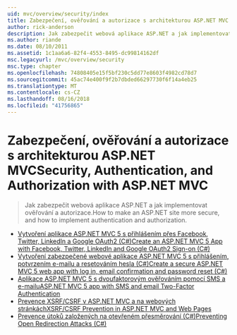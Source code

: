 ```yaml
---
uid: mvc/overview/security/index
title: Zabezpečení, ověřování a autorizace s architekturou ASP.NET MVC | Dokumentace Microsoftu
author: rick-anderson
description: Jak zabezpečit webová aplikace ASP.NET a jak implementovat ověřování a autorizace.
ms.author: riande
ms.date: 08/10/2011
ms.assetid: 1c1aa6a6-82f4-4553-8495-dc99814162df
msc.legacyurl: /mvc/overview/security
msc.type: chapter
ms.openlocfilehash: 74808405e15f5bf230c5dd77e8603f4982cd78d7
ms.sourcegitcommit: 45ac74e400f9f2b7dbded66297730f6f14a4eb25
ms.translationtype: MT
ms.contentlocale: cs-CZ
ms.lasthandoff: 08/16/2018
ms.locfileid: "41756865"
---
```

<a name="security-authentication-and-authorization-with-aspnet-mvc"></a><span data-ttu-id="742cb-103">Zabezpečení, ověřování a autorizace s architekturou ASP.NET MVC</span><span class="sxs-lookup"><span data-stu-id="742cb-103">Security, Authentication, and Authorization with ASP.NET MVC</span></span>
====================
> <span data-ttu-id="742cb-104">Jak zabezpečit webová aplikace ASP.NET a jak implementovat ověřování a autorizace.</span><span class="sxs-lookup"><span data-stu-id="742cb-104">How to make an ASP.NET site more secure, and how to implement authentication and authorization.</span></span>


- [<span data-ttu-id="742cb-105">Vytvoření aplikace ASP.NET MVC 5 s přihlášením přes Facebook, Twitter, LinkedIn a Google OAuth2 (C#)</span><span class="sxs-lookup"><span data-stu-id="742cb-105">Create an ASP.NET MVC 5 App with Facebook, Twitter, LinkedIn and Google OAuth2 Sign-on (C#)</span></span>](create-an-aspnet-mvc-5-app-with-facebook-and-google-oauth2-and-openid-sign-on.md)
- [<span data-ttu-id="742cb-106">Vytvoření zabezpečené webové aplikace ASP.NET MVC 5 s přihlášením, potvrzením e-mailu a resetováním hesla (C#)</span><span class="sxs-lookup"><span data-stu-id="742cb-106">Create a secure ASP.NET MVC 5 web app with log in, email confirmation and password reset (C#)</span></span>](create-an-aspnet-mvc-5-web-app-with-email-confirmation-and-password-reset.md)
- [<span data-ttu-id="742cb-107">Aplikace ASP.NET MVC 5 s dvoufaktorovým ověřováním pomocí SMS a e-mailu</span><span class="sxs-lookup"><span data-stu-id="742cb-107">ASP.NET MVC 5 app with SMS and email Two-Factor Authentication</span></span>](aspnet-mvc-5-app-with-sms-and-email-two-factor-authentication.md)
- [<span data-ttu-id="742cb-108">Prevence XSRF/CSRF v ASP.NET MVC a na webových stránkách</span><span class="sxs-lookup"><span data-stu-id="742cb-108">XSRF/CSRF Prevention in ASP.NET MVC and Web Pages</span></span>](xsrfcsrf-prevention-in-aspnet-mvc-and-web-pages.md)
- [<span data-ttu-id="742cb-109">Prevence útoků založených na otevřeném přesměrování (C#)</span><span class="sxs-lookup"><span data-stu-id="742cb-109">Preventing Open Redirection Attacks (C#)</span></span>](preventing-open-redirection-attacks.md)
